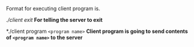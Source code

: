 Format for executing client program is. 

*./client exit* **For telling the server to exit**

*./client program `<program name>` **Client program is going to send contents of `<program name>` to the server**
